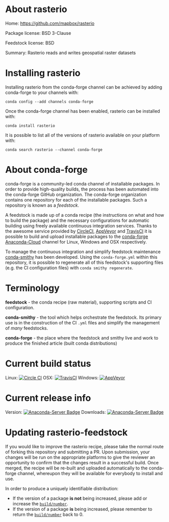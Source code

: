 About rasterio
==============

Home: https://github.com/mapbox/rasterio

Package license: BSD 3-Clause

Feedstock license: BSD

Summary: Rasterio reads and writes geospatial raster datasets



Installing rasterio
===================

Installing rasterio from the conda-forge channel can be achieved by adding conda-forge to your channels with:

```
conda config --add channels conda-forge
```

Once the conda-forge channel has been enabled, rasterio can be installed with:

```
conda install rasterio
```

It is possible to list all of the versions of rasterio available on your platform with:

```
conda search rasterio --channel conda-forge
```


About conda-forge
=================

conda-forge is a community-led conda channel of installable packages.
In order to provide high-quality builds, the process has been automated into the
conda-forge GitHub organization. The conda-forge organization contains one repository 
for each of the installable packages. Such a repository is known as a *feedstock*.

A feedstock is made up of a conda recipe (the instructions on what and how to build
the package) and the necessary configurations for automatic building using freely
available continuous integration services. Thanks to the awesome service provided by
[CircleCI](https://circleci.com/), [AppVeyor](http://www.appveyor.com/)
and [TravisCI](https://travis-ci.org/) it is possible to build and upload installable
packages to the [conda-forge](https://anaconda.org/conda-forge)
[Anaconda-Cloud](http://docs.anaconda.org/) channel for Linux, Windows and OSX respectively.

To manage the continuous integration and simplify feedstock maintenance
[conda-smithy](http://github.com/conda-forge/conda-smithy) has been developed.
Using the ``conda-forge.yml`` within this repository, it is possible to regenerate all of
this feedstock's supporting files (e.g. the CI configuration files) with ``conda smithy regenerate``.


Terminology
===========

**feedstock** - the conda recipe (raw material), supporting scripts and CI configuration.

**conda-smithy** - the tool which helps orchestrate the feedstock.
                   Its primary use is in the construction of the CI ``.yml`` files
                   and simplify the management of *many* feedstocks.

**conda-forge** - the place where the feedstock and smithy live and work to
                  produce the finished article (built conda distributions)

Current build status
====================
Linux: [![Circle CI](https://circleci.com/gh/conda-forge/rasterio-feedstock.svg?style=svg)](https://circleci.com/gh/conda-forge/rasterio-feedstock)
OSX: [![TravisCI](https://travis-ci.org/conda-forge/rasterio-feedstock.svg?branch=master)](https://travis-ci.org/conda-forge/rasterio-feedstock) 
Windows: [![AppVeyor](https://ci.appveyor.com/api/projects/status/github/conda-forge/rasterio-feedstock?svg=True)](https://ci.appveyor.com/project/conda-forge/rasterio-feedstock/branch/master)

Current release info
====================
Version: [![Anaconda-Server Badge](https://anaconda.org/conda-forge/rasterio/badges/version.svg)](https://anaconda.org/conda-forge/rasterio)
Downloads: [![Anaconda-Server Badge](https://anaconda.org/conda-forge/rasterio/badges/downloads.svg)](https://anaconda.org/conda-forge/rasterio)


Updating rasterio-feedstock
===========================

If you would like to improve the rasterio recipe, please take the normal
route of forking this repository and submitting a PR. Upon submission, your changes will
be run on the appropriate platforms to give the reviewer an opportunity to confirm that the
changes result in a successful build. Once merged, the recipe will be re-built and uploaded
automatically to the conda-forge channel, whereupon they will be available for everybody to
install and use.

In order to produce a uniquely identifiable distribution:
 * If the version of a package **is not** being increased, please add or increase
   the [``build/number``](http://conda.pydata.org/docs/building/meta-yaml.html#build-number-and-string). 
 * If the version of a package **is** being increased, please remember to return
   the [``build/number``](http://conda.pydata.org/docs/building/meta-yaml.html#build-number-and-string)
   back to 0.
